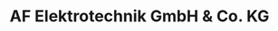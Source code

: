 ---
title: "AF Elektrotechnik GmbH & Co. KG"
url: /lahnau/af-elektrotechnik-gmbh-und-co-kg/
shop: Elektronik
---